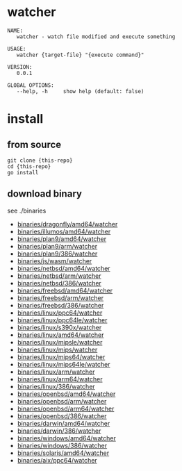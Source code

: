 # watcher

```
NAME:
   watcher - watch file modified and execute something

USAGE:
   watcher {target-file} "{execute command}"

VERSION:
   0.0.1

GLOBAL OPTIONS:
   --help, -h     show help (default: false)
```


# install

## from source

```
git clone {this-repo}
cd {this-repo}
go install
```

## download binary

see ./binaries

- [binaries/dragonfly/amd64/watcher](https://github.com/u110/watcher/raw/master/binaries/dragonfly/amd64/watcher)
- [binaries/illumos/amd64/watcher](https://github.com/u110/watcher/raw/master/binaries/illumos/amd64/watcher)
- [binaries/plan9/amd64/watcher](https://github.com/u110/watcher/raw/master/binaries/plan9/amd64/watcher)
- [binaries/plan9/arm/watcher](https://github.com/u110/watcher/raw/master/binaries/plan9/arm/watcher)
- [binaries/plan9/386/watcher](https://github.com/u110/watcher/raw/master/binaries/plan9/386/watcher)
- [binaries/js/wasm/watcher](https://github.com/u110/watcher/raw/master/binaries/js/wasm/watcher)
- [binaries/netbsd/amd64/watcher](https://github.com/u110/watcher/raw/master/binaries/netbsd/amd64/watcher)
- [binaries/netbsd/arm/watcher](https://github.com/u110/watcher/raw/master/binaries/netbsd/arm/watcher)
- [binaries/netbsd/386/watcher](https://github.com/u110/watcher/raw/master/binaries/netbsd/386/watcher)
- [binaries/freebsd/amd64/watcher](https://github.com/u110/watcher/raw/master/binaries/freebsd/amd64/watcher)
- [binaries/freebsd/arm/watcher](https://github.com/u110/watcher/raw/master/binaries/freebsd/arm/watcher)
- [binaries/freebsd/386/watcher](https://github.com/u110/watcher/raw/master/binaries/freebsd/386/watcher)
- [binaries/linux/ppc64/watcher](https://github.com/u110/watcher/raw/master/binaries/linux/ppc64/watcher)
- [binaries/linux/ppc64le/watcher](https://github.com/u110/watcher/raw/master/binaries/linux/ppc64le/watcher)
- [binaries/linux/s390x/watcher](https://github.com/u110/watcher/raw/master/binaries/linux/s390x/watcher)
- [binaries/linux/amd64/watcher](https://github.com/u110/watcher/raw/master/binaries/linux/amd64/watcher)
- [binaries/linux/mipsle/watcher](https://github.com/u110/watcher/raw/master/binaries/linux/mipsle/watcher)
- [binaries/linux/mips/watcher](https://github.com/u110/watcher/raw/master/binaries/linux/mips/watcher)
- [binaries/linux/mips64/watcher](https://github.com/u110/watcher/raw/master/binaries/linux/mips64/watcher)
- [binaries/linux/mips64le/watcher](https://github.com/u110/watcher/raw/master/binaries/linux/mips64le/watcher)
- [binaries/linux/arm/watcher](https://github.com/u110/watcher/raw/master/binaries/linux/arm/watcher)
- [binaries/linux/arm64/watcher](https://github.com/u110/watcher/raw/master/binaries/linux/arm64/watcher)
- [binaries/linux/386/watcher](https://github.com/u110/watcher/raw/master/binaries/linux/386/watcher)
- [binaries/openbsd/amd64/watcher](https://github.com/u110/watcher/raw/master/binaries/openbsd/amd64/watcher)
- [binaries/openbsd/arm/watcher](https://github.com/u110/watcher/raw/master/binaries/openbsd/arm/watcher)
- [binaries/openbsd/arm64/watcher](https://github.com/u110/watcher/raw/master/binaries/openbsd/arm64/watcher)
- [binaries/openbsd/386/watcher](https://github.com/u110/watcher/raw/master/binaries/openbsd/386/watcher)
- [binaries/darwin/amd64/watcher](https://github.com/u110/watcher/raw/master/binaries/darwin/amd64/watcher)
- [binaries/darwin/386/watcher](https://github.com/u110/watcher/raw/master/binaries/darwin/386/watcher)
- [binaries/windows/amd64/watcher](https://github.com/u110/watcher/raw/master/binaries/windows/amd64/watcher)
- [binaries/windows/386/watcher](https://github.com/u110/watcher/raw/master/binaries/windows/386/watcher)
- [binaries/solaris/amd64/watcher](https://github.com/u110/watcher/raw/master/binaries/solaris/amd64/watcher)
- [binaries/aix/ppc64/watcher](https://github.com/u110/watcher/raw/master/binaries/aix/ppc64/watcher) 
